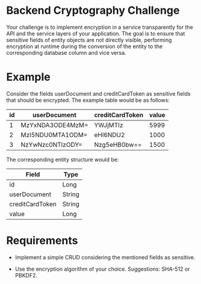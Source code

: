 # Backend Cryptography Challenge

Your challenge is to implement encryption in a service transparently for the API and the service layers of your application. The goal is to ensure that sensitive fields of entity objects are not directly visible, performing encryption at runtime during the conversion of the entity to the corresponding database column and vice versa.

# Example

Consider the fields userDocument and creditCardToken as sensitive fields that should be encrypted. The example table would be as follows:

| id | userDocument          | creditCardToken | value |
|----|------------------------|-----------------|-------|
| 1  | MzYxNDA3ODE4MzM=       | YWJjMTIz        | 5999  |
| 2  | MzI5NDU0MTA1ODM=       | eHl6NDU2        | 1000  |
| 3  | NzYwNzc0NTIzODY=       | Nzg5eHB0bw==    | 1500  |

The corresponding entity structure would be:

| Field           | Type   |
|-----------------|--------|
| id              | Long   |
| userDocument    | String |
| creditCardToken | String |
| value           | Long   |

# Requirements

- Implement a simple CRUD considering the mentioned fields as sensitive.

- Use the encryption algorithm of your choice. Suggestions: SHA-512 or PBKDF2.
